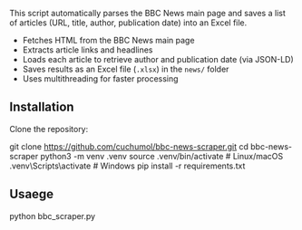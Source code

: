 This script automatically parses the BBC News main page and saves a list of articles (URL, title, author, publication date) into an Excel file.

- Fetches HTML from the BBC News main page
- Extracts article links and headlines
- Loads each article to retrieve author and publication date (via JSON-LD)
- Saves results as an Excel file (`.xlsx`) in the `news/` folder
- Uses multithreading for faster processing

## Installation
Clone the repository:
   
 git clone https://github.com/cuchumol/bbc-news-scraper.git
 cd bbc-news-scraper
 python3 -m venv .venv
source .venv/bin/activate   # Linux/macOS
.venv\Scripts\activate      # Windows
 pip install -r requirements.txt

## Usaege

python bbc_scraper.py
